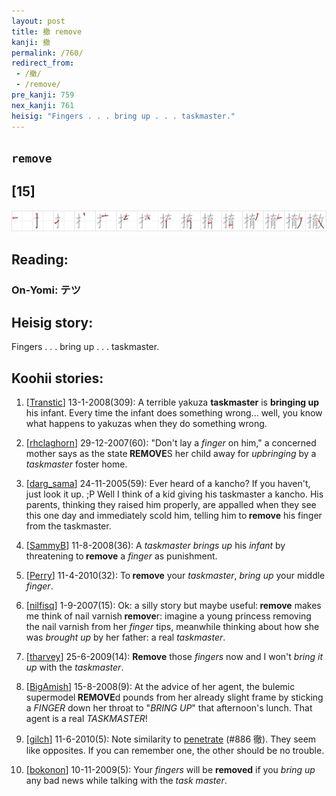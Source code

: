 ```yaml
---
layout: post
title: 撤 remove
kanji: 撤
permalink: /760/
redirect_from:
 - /撤/
 - /remove/
pre_kanji: 759
nex_kanji: 761
heisig: "Fingers . . . bring up . . . taskmaster."
---
```


## `remove`

## [15]

<div class="stroke"><img src="../images/E692A4.png" /></div>

## Reading:

### On-Yomi: テツ

## Heisig story:

Fingers . . . bring up . . . taskmaster.

## Koohii stories:

1) [<a href="http://kanji.koohii.com/profile/Transtic">Transtic</a>] 13-1-2008(309): A terrible yakuza <strong>taskmaster</strong> is <strong>bringing up</strong> his infant. Every time the infant does something wrong... well, you know what happens to yakuzas when they do something wrong.

2) [<a href="http://kanji.koohii.com/profile/rhclaghorn">rhclaghorn</a>] 29-12-2007(60): &quot;Don&#039;t lay a <em>finger</em> on him,&quot; a concerned mother says as the state<strong> REMOVE</strong>S her child away for <em>upbringing</em> by a <em>taskmaster</em> foster home.

3) [<a href="http://kanji.koohii.com/profile/darg_sama">darg_sama</a>] 24-11-2005(59): Ever heard of a kancho? If you haven&#039;t, just look it up. ;P Well I think of a kid giving his taskmaster a kancho. His parents, thinking they raised him properly, are appalled when they see this one day and immediately scold him, telling him to<strong> remove</strong> his finger from the taskmaster.

4) [<a href="http://kanji.koohii.com/profile/SammyB">SammyB</a>] 11-8-2008(36): A <em>taskmaster brings up</em> his <em>infant</em> by threatening to<strong> remove</strong> a <em>finger</em> as punishment.

5) [<a href="http://kanji.koohii.com/profile/Perry">Perry</a>] 11-4-2010(32): To<strong> remove</strong> your <em>taskmaster</em>, <em>bring up</em> your middle <em>finger</em>.

6) [<a href="http://kanji.koohii.com/profile/nilfisq">nilfisq</a>] 1-9-2007(15): Ok: a silly story but maybe useful:<strong> remove</strong> makes me think of nail varnish<strong> remove</strong>r: imagine a young princess removing the nail varnish from her <em>finger</em> tips, meanwhile thinking about how she was <em>brought up</em> by her father: a real <em>taskmaster</em>.

7) [<a href="http://kanji.koohii.com/profile/tharvey">tharvey</a>] 25-6-2009(14): <strong>Remove</strong> those <em>fingers</em> now and I won&#039;t <em>bring it up</em> with the <em>taskmaster</em>.

8) [<a href="http://kanji.koohii.com/profile/BigAmish">BigAmish</a>] 15-8-2008(9): At the advice of her agent, the bulemic supermodel<strong> REMOVE</strong>d pounds from her already slight frame by sticking a <em>FINGER</em> down her throat to &quot;<em>BRING UP</em>&quot; that afternoon&#039;s lunch. That agent is a real <em>TASKMASTER</em>!

9) [<a href="http://kanji.koohii.com/profile/gilch">gilch</a>] 11-6-2010(5): Note similarity to <a href="../886">penetrate</a> (#886 徹). They seem like opposites. If you can remember one, the other should be no trouble.

10) [<a href="http://kanji.koohii.com/profile/bokonon">bokonon</a>] 10-11-2009(5): Your <em>fingers</em> will be <strong>removed</strong> if you <em>bring up</em> any bad news while talking with the <em>task master</em>.
